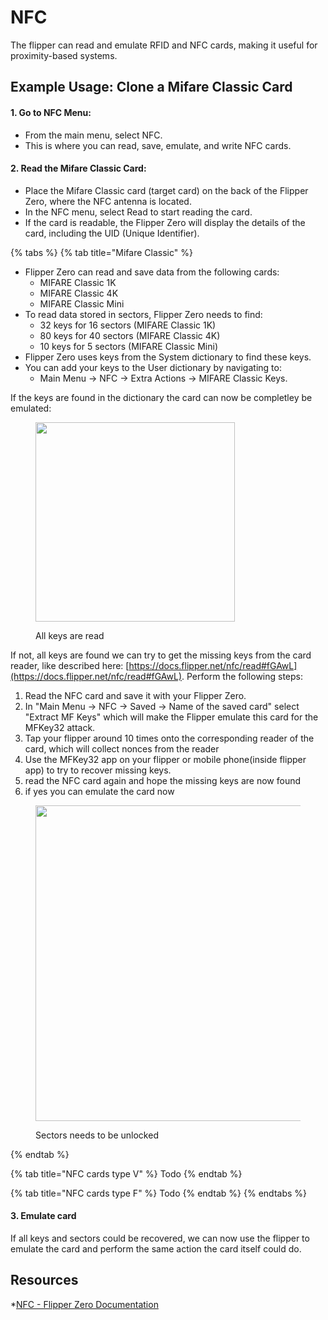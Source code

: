 # NFC

The flipper can read and emulate RFID and NFC cards, making it useful for proximity-based systems.

## Example Usage: Clone a Mifare Classic Card

#### 1. Go to NFC Menu:

* From the main menu, select NFC.
* This is where you can read, save, emulate, and write NFC cards.

#### 2. Read the Mifare Classic Card:

* Place the Mifare Classic card (target card) on the back of the Flipper Zero, where the NFC antenna is located.
* In the NFC menu, select Read to start reading the card.
* If the card is readable, the Flipper Zero will display the details of the card, including the UID (Unique Identifier).

{% tabs %}
{% tab title="Mifare Classic" %}
* Flipper Zero can read and save data from the following cards:
  * MIFARE Classic 1K
  * MIFARE Classic 4K
  * MIFARE Classic Mini
* To read data stored in sectors, Flipper Zero needs to find:
  * 32 keys for 16 sectors (MIFARE Classic 1K)
  * 80 keys for 40 sectors (MIFARE Classic 4K)
  * 10 keys for 5 sectors (MIFARE Classic Mini)
* Flipper Zero uses keys from the System dictionary to find these keys.
* You can add your keys to the User dictionary by navigating to:
  * Main Menu -> NFC -> Extra Actions -> MIFARE Classic Keys.



If the keys are found in the dictionary the card can now be completley be emulated:

<figure><img src="../../../.gitbook/assets/image (29).png" alt="" width="319"><figcaption><p>All keys are read</p></figcaption></figure>

If not, all keys are found we can try to get the missing keys from the card reader, like described here: [https://docs.flipper.net/nfc/read#fGAwL](https://docs.flipper.net/nfc/read#fGAwL). Perform the following steps:

1. Read the NFC card and save it with your Flipper Zero.&#x20;
2. In "Main Menu -> NFC -> Saved -> Name of the saved card" select "Extract MF Keys" which will make the Flipper emulate this card for the MFKey32 attack.
3. Tap  your flipper around 10 times onto the corresponding reader of the card, which will collect nonces from the reader
4. Use the MFKey32 app on your flipper or mobile phone(inside flipper app) to try to recover missing keys.&#x20;
5. read the NFC card again and hope the missing keys are now found
6. if yes you can emulate the card now

<figure><img src="../../../.gitbook/assets/image (28).png" alt="" width="505"><figcaption><p>Sectors needs to be unlocked</p></figcaption></figure>
{% endtab %}

{% tab title="NFC cards type V" %}
Todo
{% endtab %}

{% tab title="NFC cards type F" %}
Todo
{% endtab %}
{% endtabs %}

#### 3. Emulate card

If all keys and sectors could be recovered, we can now use the flipper to emulate the card and perform the same action the card itself could do.

## Resources

*[NFC - Flipper Zero Documentation](https://docs.flipper.net/nfc)
